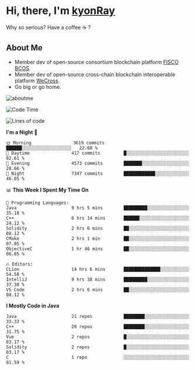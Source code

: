 # Hi, there, I'm [kyonRay](https://kyonRay.github.io)

Why so serious? Have a coffee ☕️ ?

## About Me

- Member dev of open-source consortium blockchain platform [FISCO BCOS](https://github.com/FISCO-BCOS).
- Member dev of open-source cross-chain blockchain interoperable platform [WeCross](https://github.com/WeBankBlockchain/WeCross).
- Go big or go home.

![aboutme](https://github-readme-stats.vercel.app/api?username=kyonRay&count_private=true&show_icons=true)

<!-- ![top-langs](https://github-readme-stats.vercel.app/api/top-langs/?username=kyonRay&layout=compact&hide=shell,html) -->

<!--START_SECTION:waka-->
![Code Time](http://img.shields.io/badge/Code%20Time-163%20hrs%2049%20mins-blue)

![Lines of code](https://img.shields.io/badge/From%20Hello%20World%20I%27ve%20Written-12.9%20million%20lines%20of%20code-blue)

**I'm a Night 🦉** 

```text
🌞 Morning                3619 commits        ██████░░░░░░░░░░░░░░░░░░░   22.68 % 
🌆 Daytime                417 commits         █░░░░░░░░░░░░░░░░░░░░░░░░   02.61 % 
🌃 Evening                4573 commits        ███████░░░░░░░░░░░░░░░░░░   28.66 % 
🌙 Night                  7347 commits        ████████████░░░░░░░░░░░░░   46.05 % 
```


📊 **This Week I Spent My Time On** 

```text
💬 Programming Languages: 
Java                     9 hrs 5 mins        █████████░░░░░░░░░░░░░░░░   35.18 % 
C++                      6 hrs 14 mins       ██████░░░░░░░░░░░░░░░░░░░   24.12 % 
Solidity                 2 hrs 6 mins        ██░░░░░░░░░░░░░░░░░░░░░░░   08.12 % 
CMake                    2 hrs 1 min         ██░░░░░░░░░░░░░░░░░░░░░░░   07.85 % 
ObjectiveC               1 hr 46 mins        ██░░░░░░░░░░░░░░░░░░░░░░░   06.85 % 

🔥 Editors: 
CLion                    14 hrs 6 mins       ██████████████░░░░░░░░░░░   54.58 % 
IntelliJ                 9 hrs 38 mins       █████████░░░░░░░░░░░░░░░░   37.30 % 
VS Code                  2 hrs 6 mins        ██░░░░░░░░░░░░░░░░░░░░░░░   08.12 % 
```

**I Mostly Code in Java** 

```text
Java                     21 repos            ████████░░░░░░░░░░░░░░░░░   33.33 % 
C++                      20 repos            ████████░░░░░░░░░░░░░░░░░   31.75 % 
Vue                      2 repos             █░░░░░░░░░░░░░░░░░░░░░░░░   03.17 % 
Solidity                 2 repos             █░░░░░░░░░░░░░░░░░░░░░░░░   03.17 % 
C                        1 repo              ░░░░░░░░░░░░░░░░░░░░░░░░░   01.59 % 
```




<!--END_SECTION:waka-->
